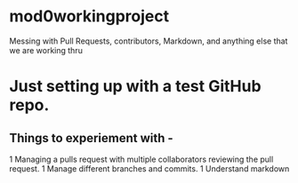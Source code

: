 # mod0workingproject
Messing with Pull Requests, contributors, Markdown, and anything else that we are working thru 

# Just setting up with a test GitHub repo.  

## Things to experiement with -

1 Managing a pulls request with multiple collaborators reviewing the pull request.
1 Manage different branches and commits. 
1 Understand markdown

